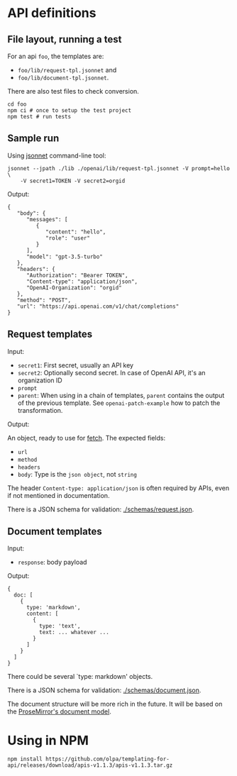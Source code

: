 # API definitions

## File layout, running a test

For an api `foo`, the templates are:

- `foo/lib/request-tpl.jsonnet` and
- `foo/lib/document-tpl.jsonnet`.

There are also test files to check conversion.

```
cd foo
npm ci # once to setup the test project
npm test # run tests
```

## Sample run

Using [jsonnet](https://jsonnet.org/) command-line tool:

```
jsonnet --jpath ./lib ./openai/lib/request-tpl.jsonnet -V prompt=hello \
    -V secret1=TOKEN -V secret2=orgid
```

Output:

```
{
   "body": {
      "messages": [
         {
            "content": "hello",
            "role": "user"
         }
      ],
      "model": "gpt-3.5-turbo"
   },
   "headers": {
      "Authorization": "Bearer TOKEN",
      "Content-type": "application/json",
      "OpenAI-Organization": "orgid"
   },
   "method": "POST",
   "url": "https://api.openai.com/v1/chat/completions"
}
```

## Request templates

Input:

- `secret1`: First secret, usually an API key
- `secret2`: Optionally second secret. In case of OpenAI API, it's an organization ID
- `prompt`
- `parent`: When using in a chain of templates, `parent` contains the output of the previous template. See `openai-patch-example` how to patch the transformation.

Output:

An object, ready to use for [fetch](https://developer.mozilla.org/en-US/docs/Web/API/fetch). The expected fields:

- `url`
- `method`
- `headers`
- `body`: Type is the `json object`, not `string`

The header `Content-type: application/json` is often required by APIs, even if not mentioned in documentation.

There is a JSON schema for validation: [./schemas/request.json](./schemas/request.json).

## Document templates

Input:

- `response`: body payload

Output:

```
{
  doc: [
    {
      type: 'markdown',
      content: [
        {
          type: 'text',
          text: ... whatever ...
        }
      ]
    }
  ]
}
```

There could be several `type: markdown' objects.

There is a JSON schema for validation: [./schemas/document.json](./schemas/document.json).

The document structure will be more rich in the future. It will be based on the [ProseMirror's document model](https://prosemirror.net/docs/guide/#doc).

# Using in NPM

```
npm install https://github.com/olpa/templating-for-api/releases/download/apis-v1.1.3/apis-v1.1.3.tar.gz
```
